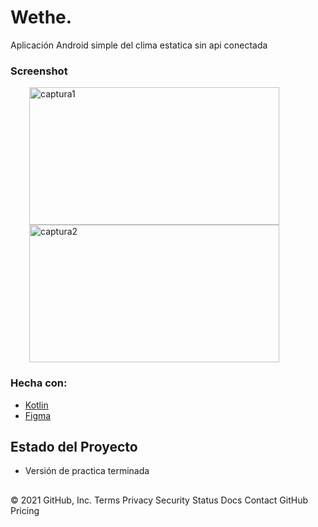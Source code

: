 # Wethe.
Aplicación Android simple del clima estatica sin api conectada

### Screenshot
<img alt="captura1" hspace="30" height="220" src="app/src/main/assets/screenshot_20220808_155124.png" width="400"/><img alt="captura2" hspace="30" height="220" src="app/src/main/assets/screenshot_20220808_155140.png" width="400"/>

### Hecha con:

* [Kotlin](https://kotlinlang.org)
* [Figma](https://www.figma.com)

## Estado del Proyecto

-  Versión de practica terminada

<!--## Contacto

Lautaro San Martin
-  Github: [Laut1114](https://github.com/Laut1114)
-  Twitter: [@Lautaro_ivan](https://twitter.com/Lautaro_ivan) 
-  Correo: lautaroivansanmartin@hotmail.com
-  LinkedIn: [www.linkedin.com/in/lautaro-sanmartin](www.linkedin.com/in/lautaro-sanmartin)-->

##
<!-- MARKDOWN LINKS & IMAGES -->
<!-- https://www.markdownguide.org/basic-syntax/#reference-style-links -->
© 2021 GitHub, Inc.
Terms
Privacy
Security
Status
Docs
Contact GitHub
Pricing
